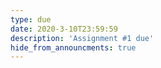 ```yaml
---
type: due
date: 2020-3-10T23:59:59
description: 'Assignment #1 due'
hide_from_announcments: true
---
```

